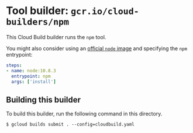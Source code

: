 # Tool builder: `gcr.io/cloud-builders/npm`

This Cloud Build builder runs the `npm` tool.

You might also consider using an [official `node` image](https://hub.docker.com/_/node/) and specifying the `npm` entrypoint:

```yaml
steps:
- name: node:10.8.3
  entrypoint: npm
  args: ['install']
```

## Building this builder

To build this builder, run the following command in this directory.

    $ gcloud builds submit . --config=cloudbuild.yaml
